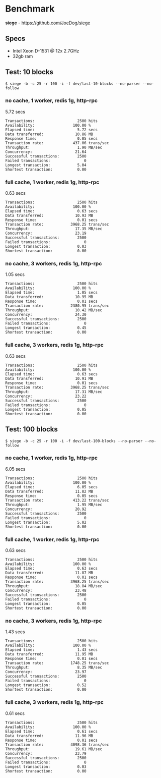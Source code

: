 # Benchmark

**siege** - https://github.com/JoeDog/siege

## Specs

- Intel Xeon D-1531 @ 12x 2.7GHz
- 32gb ram

## Test: 10 blocks

`$ siege -b -c 25 -r 100 -i -f dev/last-10-blocks --no-parser --no-follow`

### no cache, 1 worker, redis 1g, http-rpc

5.72 secs

```
Transactions:                   2500 hits
Availability:                 100.00 %
Elapsed time:                   5.72 secs
Data transferred:              10.86 MB
Response time:                  0.05 secs
Transaction rate:             437.06 trans/sec
Throughput:                     1.90 MB/sec
Concurrency:                   21.64
Successful transactions:        2500
Failed transactions:               0
Longest transaction:            5.04
Shortest transaction:           0.00
```

### full cache, 1 worker, redis 1g, http-rpc

0.63 secs

```
Transactions:                   2500 hits
Availability:                 100.00 %
Elapsed time:                   0.63 secs
Data transferred:              10.93 MB
Response time:                  0.01 secs
Transaction rate:            3968.25 trans/sec
Throughput:                    17.35 MB/sec
Concurrency:                   23.19
Successful transactions:        2500
Failed transactions:               0
Longest transaction:            0.03
Shortest transaction:           0.00
```

### no cache, 3 workers, redis 1g, http-rpc

1.05 secs

```
Transactions:                   2500 hits
Availability:                 100.00 %
Elapsed time:                   1.05 secs
Data transferred:              10.95 MB
Response time:                  0.01 secs
Transaction rate:            2380.95 trans/sec
Throughput:                    10.42 MB/sec
Concurrency:                   24.30
Successful transactions:        2500
Failed transactions:               0
Longest transaction:            0.45
Shortest transaction:           0.00
```

### full cache, 3 workers, redis 1g, http-rpc

0.63 secs

```
Transactions:                   2500 hits
Availability:                 100.00 %
Elapsed time:                   0.63 secs
Data transferred:              10.91 MB
Response time:                  0.01 secs
Transaction rate:            3968.25 trans/sec
Throughput:                    17.31 MB/sec
Concurrency:                   23.22
Successful transactions:        2500
Failed transactions:               0
Longest transaction:            0.05
Shortest transaction:           0.00
```

## Test: 100 blocks

`$ siege -b -c 25 -r 100 -i -f dev/last-100-blocks --no-parser --no-follow`

### no cache, 1 worker, redis 1g, http-rpc

6.05 secs

```
Transactions:                   2500 hits
Availability:                 100.00 %
Elapsed time:                   6.05 secs
Data transferred:              11.82 MB
Response time:                  0.05 secs
Transaction rate:             413.22 trans/sec
Throughput:                     1.95 MB/sec
Concurrency:                   20.92
Successful transactions:        2500
Failed transactions:               0
Longest transaction:            5.02
Shortest transaction:           0.00
```

### full cache, 1 worker, redis 1g, http-rpc

0.63 secs

```
Transactions:                   2500 hits
Availability:                 100.00 %
Elapsed time:                   0.63 secs
Data transferred:              11.87 MB
Response time:                  0.01 secs
Transaction rate:            3968.25 trans/sec
Throughput:                    18.84 MB/sec
Concurrency:                   23.48
Successful transactions:        2500
Failed transactions:               0
Longest transaction:            0.05
Shortest transaction:           0.00
```

### no cache, 3 workers, redis 1g, http-rpc

1.43 secs

```
Transactions:                   2500 hits
Availability:                 100.00 %
Elapsed time:                   1.43 secs
Data transferred:              11.95 MB
Response time:                  0.01 secs
Transaction rate:            1748.25 trans/sec
Throughput:                     8.35 MB/sec
Concurrency:                   23.97
Successful transactions:        2500
Failed transactions:               0
Longest transaction:            0.52
Shortest transaction:           0.00
```

### full cache, 3 workers, redis 1g, http-rpc

0.61 secs

```
Transactions:                   2500 hits
Availability:                 100.00 %
Elapsed time:                   0.61 secs
Data transferred:              11.96 MB
Response time:                  0.01 secs
Transaction rate:            4098.36 trans/sec
Throughput:                    19.61 MB/sec
Concurrency:                   23.79
Successful transactions:        2500
Failed transactions:               0
Longest transaction:            0.03
Shortest transaction:           0.00
```
